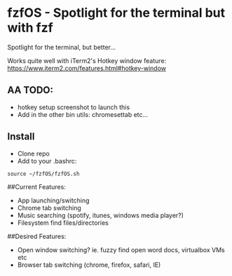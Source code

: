 # fzfOS - Spotlight for the terminal but with fzf

Spotlight for the terminal, but better...

Works quite well with iTerm2's Hotkey window feature: https://www.iterm2.com/features.html#hotkey-window
## AA TODO: 
- hotkey setup screenshot to launch this
- Add in the other bin utils: chromesettab etc...

## Install
- Clone repo
- Add to your .bashrc:

```
source ~/fzfOS/fzfOS.sh
```

##Current Features:
- App launching/switching
- Chrome tab switching
- Music searching (spotify, itunes, windows media player?)
- Filesystem find files/directories

##Desired Features:
- Open window switching? ie. fuzzy find open word docs, virtualbox VMs etc
- Browser tab switching (chrome, firefox, safari, IE)


